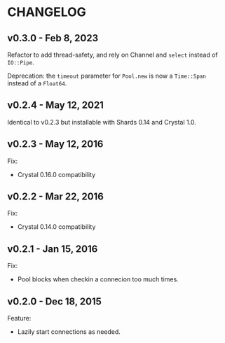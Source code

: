 # CHANGELOG

## v0.3.0 - Feb 8, 2023

Refactor to add thread-safety, and rely on Channel and `select` instead of
`IO::Pipe`.

Deprecation: the `timeout` parameter for `Pool.new` is now a `Time::Span`
instead of a `Float64`.

## v0.2.4 - May 12, 2021

Identical to v0.2.3 but installable with Shards 0.14 and Crystal 1.0.

## v0.2.3 - May 12, 2016

Fix:
- Crystal 0.16.0 compatibility

## v0.2.2 - Mar 22, 2016

Fix:
- Crystal 0.14.0 compatibility

## v0.2.1 - Jan 15, 2016

Fix:
- Pool blocks when checkin a connecion too much times.

## v0.2.0 - Dec 18, 2015

Feature:
- Lazily start connections as needed.
